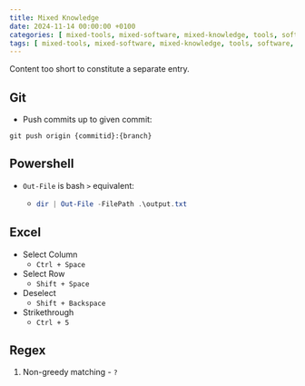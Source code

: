 ```yaml
---
title: Mixed Knowledge
date: 2024-11-14 00:00:00 +0100
categories: [ mixed-tools, mixed-software, mixed-knowledge, tools, software, knowledge ]
tags: [ mixed-tools, mixed-software, mixed-knowledge, tools, software, knowledge ] # TAG names should always be lowercase
---
```


Content too short to constitute a separate entry.

## Git

- Push commits up to given commit:

```shell
git push origin {commitid}:{branch}
```

## Powershell

- `Out-File` is bash `>` equivalent:
    - ```powershell
      dir | Out-File -FilePath .\output.txt
      ```

## Excel

- Select Column
    - `Ctrl + Space`
- Select Row
    - `Shift + Space`
- Deselect
    - `Shift + Backspace`
- Strikethrough
    - `Ctrl + 5`

## Regex

1. Non-greedy matching - `?`

